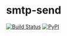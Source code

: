 # smtp-send

[![Build Status](https://travis-ci.org/canovie/smtp-send.svg?branch=master)](https://travis-ci.org/canovie/smtp-send)
[![PyPI](https://img.shields.io/pypi/v/smtp-send)](https://pypi.org/project/smtp-send)